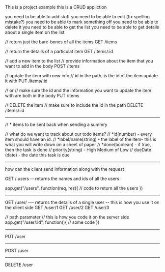 
This is a project example
this is a CRUD appliction

you need to be able to add stuff
you need to be able to edit (fix spelling mistake?)
you need to be able to mark something off
you need to be able to delete it
you need to be able to get the list 
you need to be able to get details about a single item on the list

// return just the bare-bones of all the items
GET /items


// return the details of a particulat item
GET /items/:id


// add a new item to the list
// provide information about the item that you want to add in the body
POST /items


// update the item with new info
// id in the path, is the id of the item update it with
PUT /items/:id

// or
// make sure the id and the information you want to update the item with are both in the body
PUT /items


// DELETE the item
// make sure to include the id in the path
DELETE /items/:id

*********************************************************
// * items to be sent back when sending a summry

// what do we want to track about our todo items?
// *id(number) - every item should have an id.
// *label/name(string) - the label of the item- this is what you will write down on a sheet of paper
// *done(boolean) - if true, then the task is done
// priority(string) - High Medium of Low
// dueDate (date) - the date this task is due



************************************************

how can the client send information along with the request

GET / users  -- returns the names and ids of all the users

app.get("/users", function(req, res){
    // code to return all the users
})

*****************************

GET /user/   --- returns the details of a single user
-- this is how you use it on the client side
GET /user/1
GET /user/2
GET /user/3

// path parameter
// this is how you code it on the server side
app.get("/user/:id", function(){
    // some code
})

********************************

PUT /user

**********************************

POST /user

***************************************

DELETE /user